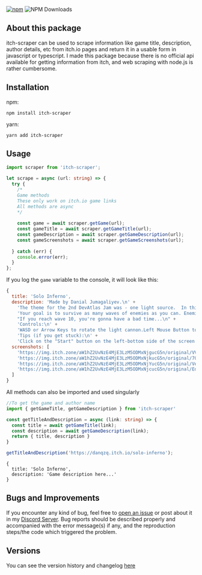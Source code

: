 [![npm](https://img.shields.io/npm/v/itch-scraper)](https://www.npmjs.com/package/itch-scraper)
![NPM Downloads](https://img.shields.io/npm/dw/itch-scraper)

## About this package

itch-scraper can be used to scrape information like game title, description, author details, etc from itch.io
pages and return it in a usable form in javascript or typescript. I made this package because there is no official
api available for getting information from itch, and web scraping with node.js is rather cumbersome.

## Installation

npm:

```
npm install itch-scraper
```

yarn:

```
yarn add itch-scraper
```

## Usage

```ts
import scraper from 'itch-scraper';

let scrape = async (url: string) => {
  try {
    /*
    Game methods
    These only work on itch.io game links
    All methods are async
    */
    
    const game = await scraper.getGame(url);                           // Get all available game details
    const gameTitle = await scraper.getGameTitle(url);                 // Get the title of the game
    const gameDescription = await scraper.getGameDescription(url);     // Get the game description
    const gameScreenshots = await scraper.getGameScreenshots(url);     // Get the urls of screenshots uploaded by the author. Empty array if none
   
  } catch (err) {
    console.error(err);
  }
};
```

If you log the `game` variable to the console, it will look like this:

```js
{
  title: 'Solo Inferno',
  description: 'Made by Danial Jumagaliyev.\n' +
    'The theme for the 2nd DevAtlas Jam was - one light source.  In this game, you have to defeat hordes of enemies using a powerful light cannon and mirrors. You can lengthen and change the trajectory of the light from the light cannon using mirrors!\n' +
    'Your goal is to survive as many waves of enemies as you can. Enemies will get stronger and stronger as you progress.\n' +
    "If you reach wave 10, you're gonna have a bad time...\n" +
    'Controls:\n' +
    'WASD or Arrow Keys to rotate the light cannon.Left Mouse Button to click on tiles and buttons."Escape" key to go back to the menu.\n' +
    'Tips (if you get stuck):\n' +
    'Click on the "Start" button on the left-bottom side of the screen to start the wave.Click on tiles to place mirrors!Click on the light cannon to buy upgrades!\n',
  screenshots: [
    'https://img.itch.zone/aW1hZ2UvNzE4MjE3LzM5ODMxNjgucG5n/original/VVVBx7.png',
    'https://img.itch.zone/aW1hZ2UvNzE4MjE3LzM5ODMxNjkucG5n/original/70v6JN.png',
    'https://img.itch.zone/aW1hZ2UvNzE4MjE3LzM5ODMxNjYucG5n/original/VeVeWB.png',
    'https://img.itch.zone/aW1hZ2UvNzE4MjE3LzM5ODMxNjcucG5n/original/Ed%2BaR%2F.png'
  ]
}
```

All methods can also be imported and used singularly

```ts
//To get the game and author name
import { getGameTitle, getGameDescription } from 'itch-scraper'

const getTitleAndDescription = async (link: string) => {
  const title = await getGameTitle(link);
  const description = await getGameDescription(link);
  return { title, description }
}

getTitleAndDescription('https://danqzq.itch.io/solo-inferno');
```

```
{
  title: 'Solo Inferno',
  description: 'Game description here...'
}
```

## Bugs and Improvements

If you encounter any kind of bug, feel free to [open an issue](https://github.com/DeathVenom54/itch-scraper/issues) or post about it in my [Discord Server](https://discord.gg/qJnrRvt7wW). Bug reports should be described properly and accompanied with the error message(s) if any, and the reproduction steps/the code which triggered the problem.

## Versions

You can see the version history and changelog [here](https://github.com/DeathVenom54/itch-scraper/releases)

